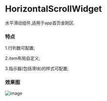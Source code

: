 # HorizontalScrollWidget
水平滑动组件,适用于app首页金刚区.

### 特点
1.行列数可配置;

2.item布局自定义;

3.指示器(包括滑块)的样式可配置;

### 效果图
![image](https://github.com/shijia2118/images/blob/main/horizontal_scroll_widget_screen_shot.png?raw=true)
